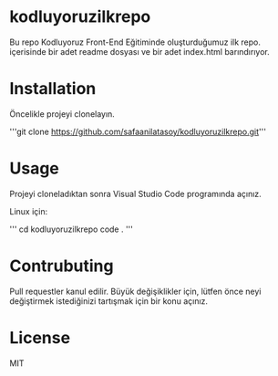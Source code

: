 # kodluyoruzilkrepo
 
Bu repo Kodluyoruz Front-End Eğitiminde oluşturduğumuz ilk repo. içerisinde bir adet readme dosyası ve bir adet index.html barındırıyor.

# Installation

Öncelikle projeyi clonelayın. 

'''git clone https://github.com/safaanilatasoy/kodluyoruzilkrepo.git'''


# Usage

Projeyi cloneladıktan sonra Visual Studio Code programında açınız.

Linux için:

''' cd kodluyoruzilkrepo
code . '''

# Contrubuting

Pull requestler kanul edilir. Büyük değişiklikler için, lütfen önce neyi değiştirmek istediğinizi tartışmak için bir konu açınız.

# License 

MIT
